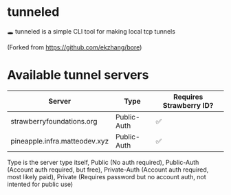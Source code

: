 # tunneled
🕳 tunneled is a simple CLI tool for making local tcp tunnels

(Forked from https://github.com/ekzhang/bore)

# Available tunnel servers

| Server                        | Type        | Requires Strawberry ID? | 
|-------------------------------|-------------|-------------------------|
| strawberryfoundations.org     | Public-Auth | ✅                       |
| pineapple.infra.matteodev.xyz | Public-Auth | ✅                       |

Type is the server type itself, Public (No auth required), Public-Auth (Account auth required, but free), Private-Auth (Account auth required, most likely paid), Private (Requires password but no account auth, not intented for public use)

